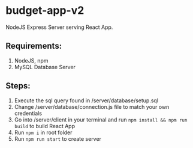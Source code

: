 # budget-app-v2

NodeJS Express Server serving React App.

## Requirements:
1. NodeJS, npm
2. MySQL Database Server

## Steps:
1. Execute the sql query found in /server/database/setup.sql
2. Change /server/database/connection.js file to match your own credentials
3. Go into /server/client in your terminal and run `npm install && npm run build` to build React App 
4. Run `npm i` in root folder 
5. Run `npm run start` to create server



